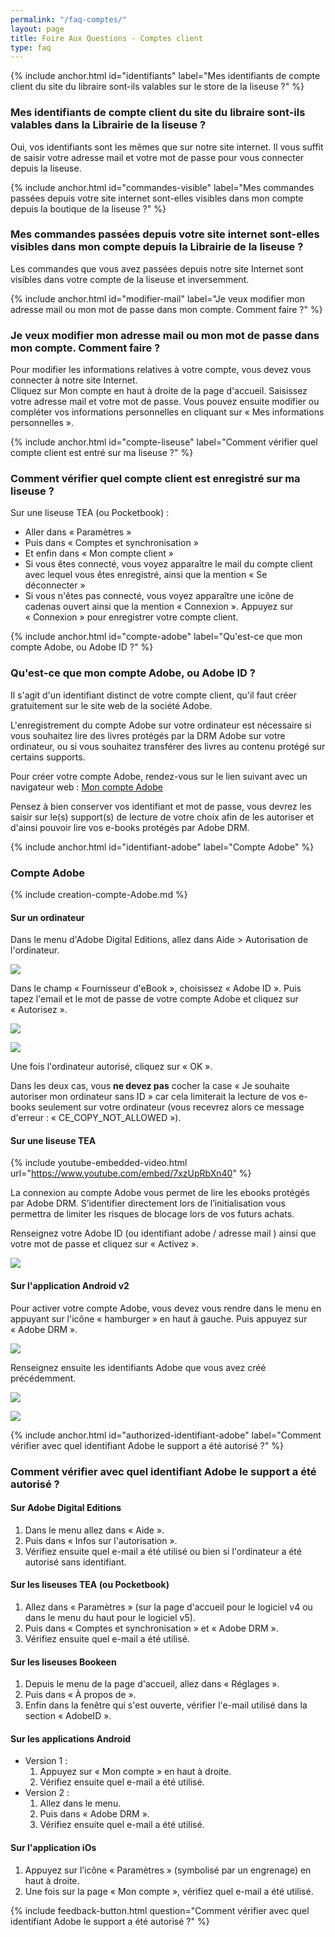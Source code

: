 ```yaml
---
permalink: "/faq-comptes/"
layout: page
title: Foire Aux Questions - Comptes client
type: faq
---
```


{% include anchor.html id="identifiants" label="Mes identifiants de compte client du site du libraire sont-ils valables sur le store de la liseuse ?" %}

### Mes identifiants de compte client du site du libraire sont-ils valables dans la Librairie de la liseuse ?

Oui, vos identifiants sont les mêmes que sur notre site internet. Il vous suffit de saisir votre adresse mail et votre mot de passe pour vous connecter depuis la liseuse.

{% include anchor.html id="commandes-visible" label="Mes commandes passées depuis votre site internet sont-elles visibles dans mon compte depuis la boutique de la liseuse ?" %}

### Mes commandes passées depuis votre site internet sont-elles visibles dans mon compte depuis la Librairie de la liseuse ?

Les commandes que vous avez passées depuis notre site Internet sont visibles dans votre compte de la liseuse et inversemment.

{% include anchor.html id="modifier-mail" label="Je veux modifier mon adresse mail ou mon mot de passe dans mon compte. Comment faire ?" %}

### Je veux modifier mon adresse mail ou mon mot de passe dans mon compte. Comment faire ?

Pour modifier les informations relatives à votre compte, vous devez vous connecter à notre site Internet.  
Cliquez sur Mon compte en haut à droite de la page d'accueil. Saisissez votre adresse mail et votre mot de passe. Vous pouvez ensuite modifier ou compléter vos informations personnelles en cliquant sur « Mes informations personnelles ».

{% include anchor.html id="compte-liseuse" label="Comment vérifier quel compte client est entré sur ma liseuse ?" %}

### Comment vérifier quel compte client est enregistré sur ma liseuse ?

Sur une liseuse TEA (ou Pocketbook) :

- Aller dans « Paramètres »
- Puis dans « Comptes et synchronisation »
- Et enfin dans « Mon compte client »
- Si vous êtes connecté, vous voyez apparaître le mail du compte client avec lequel vous êtes enregistré, ainsi que la mention « Se déconnecter »
- Si vous n'êtes pas connecté, vous voyez apparaître une icône de cadenas ouvert ainsi que la mention « Connexion ». Appuyez sur « Connexion » pour enregistrer votre compte client.

{% include anchor.html id="compte-adobe" label="Qu'est-ce que mon compte Adobe, ou Adobe ID ?" %}

### Qu'est-ce que mon compte Adobe, ou Adobe ID ?

Il s'agit d'un identifiant distinct de votre compte client, qu'il faut créer gratuitement sur le site web de la société Adobe.

L'enregistrement du compte Adobe sur votre ordinateur est nécessaire si vous souhaitez lire des livres protégés par la DRM Adobe sur votre ordinateur, ou si vous souhaitez transférer des livres au contenu protégé sur certains supports.

Pour créer votre compte Adobe, rendez-vous sur le lien suivant avec un navigateur web : [Mon compte Adobe](https://adobeid-na1.services.adobe.com/renga-idprovider/pages/create_account?client_id=adobedotcom2&callback=https%3A%2F%2Fims-na1.adobelogin.com%2Fims%2Fadobeid%2Fadobedotcom2%2FAdobeID%2Ftoken%3Fredirect_uri%3Dhttps%253A%252F%252Fwww.adobe.com%252Ffr%252F%2523from_ims%253Dtrue%2526old_hash%253D%252523%2526client_id%253Dadobedotcom2%2526scope%253Dcreative_cloud%25252CAdobeID%25252Copenid%25252Cgnav%25252Cread_organizations%25252Cadditional_info.projectedProductContext%2526api%253Dauthorize%26scope%3Dcreative_cloud%252CAdobeID%252Copenid%252Cgnav%252Cread_organizations%252Cadditional_info.projectedProductContext&client_redirect=https%3A%2F%2Fims-na1.adobelogin.com%2Fims%2Fredirect%2Fadobedotcom2%3Fclient_redirect%3Dhttps%253A%252F%252Fwww.adobe.com%252Ffr%252F%2523from_ims%253Dtrue%2526old_hash%253D%252523%2526client_id%253Dadobedotcom2%2526scope%253Dcreative_cloud%25252CAdobeID%25252Copenid%25252Cgnav%25252Cread_organizations%25252Cadditional_info.projectedProductContext%2526api%253Dauthorize&denied_callback=https%3A%2F%2Fims-na1.adobelogin.com%2Fims%2Fdenied%2Fadobedotcom2%3Fredirect_uri%3Dhttps%253A%252F%252Fwww.adobe.com%252Ffr%252F%2523from_ims%253Dtrue%2526old_hash%253D%252523%2526client_id%253Dadobedotcom2%2526scope%253Dcreative_cloud%25252CAdobeID%25252Copenid%25252Cgnav%25252Cread_organizations%25252Cadditional_info.projectedProductContext%2526api%253Dauthorize%26response_type%3Dtoken%26scope%3Dcreative_cloud%252CAdobeID%252Copenid%252Cgnav%252Cread_organizations%252Cadditional_info.projectedProductContext&display=web_v2&locale=fr_FR&relay=ec6a5920-3bc1-4fb4-9fe6-aa7f306bb2bf&flow=true&flow_type=token&dc=false&idp_flow_type=login)

Pensez à bien conserver vos identifiant et mot de passe, vous devrez les saisir sur le(s) support(s) de lecture de votre choix afin de les autoriser et d'ainsi pouvoir lire vos e-books protégés par Adobe DRM.

{% include anchor.html id="identifiant-adobe" label="Compte Adobe" %}

### Compte Adobe

{% include creation-compte-Adobe.md %}

#### Sur un ordinateur

Dans le menu d'Adobe Digital Editions, allez dans Aide > Autorisation de l'ordinateur. 

![](/images/support-ordinateur-9.png)

Dans le champ « Fournisseur d'eBook », choisissez « Adobe ID ». Puis tapez l'email et le mot de passe de votre compte Adobe et cliquez sur « Autorisez ».

![](/images/support-ordinateur-10.png)

![](/images/support-ordinateur-11.png)

Une fois l'ordinateur autorisé, cliquez sur « OK ».

<div class="warningtip"><p>Dans les deux cas, vous <strong>ne devez pas</strong> cocher la case « Je souhaite autoriser mon ordinateur sans ID » car cela limiterait la lecture de vos e-books seulement sur votre ordinateur (vous recevrez alors ce message d'erreur : « CE_COPY_NOT_ALLOWED »).</p></div>

#### Sur une liseuse TEA

{% include youtube-embedded-video.html url="https://www.youtube.com/embed/7xzUpRbXn40" %}

La connexion au compte Adobe vous permet de lire les ebooks protégés par Adobe DRM. S’identifier directement lors de l’initialisation vous permettra de limiter les risques de blocage lors de vos futurs achats.

Renseignez votre Adobe ID (ou identifiant adobe / adresse mail ) ainsi que votre mot de passe et cliquez sur « Activez ».

![](/images/support-liseuse-6.jpg)

#### Sur l'application Android v2

Pour activer votre compte Adobe, vous devez vous rendre dans le menu en appuyant sur l'icône « hamburger » en haut à gauche. Puis appuyez sur « Adobe DRM ».

![](/images/support-tablette2-4.png)

Renseignez ensuite les identifiants Adobe que vous avez créé précédemment.

![](/images/support-tablette2-5.png)

![](/images/support-tablette2-6.png)

{% include anchor.html id="authorized-identifiant-adobe" label="Comment vérifier avec quel identifiant Adobe le support a été autorisé ?" %}

### Comment vérifier avec quel identifiant Adobe le support a été autorisé ?

#### Sur Adobe Digital Editions

1. Dans le menu allez dans « Aide ».
2. Puis dans « Infos sur l'autorisation ».
3. Vérifiez ensuite quel e-mail a été utilisé ou bien si l'ordinateur a été autorisé sans identifiant.

#### Sur les liseuses TEA (ou Pocketbook)

1. Allez dans « Paramètres » (sur la page d'accueil pour le logiciel v4 ou dans le menu du haut pour le logiciel v5).
2. Puis dans « Comptes et synchronisation » et « Adobe DRM ».
3. Vérifiez ensuite quel e-mail a été utilisé.

#### Sur les liseuses Bookeen

1. Depuis le menu de la page d'accueil, allez dans « Réglages ».
2. Puis dans « À propos de ».
3. Enfin dans la fenêtre qui s'est ouverte, vérifier l'e-mail utilisé dans la section « AdobeID ».

#### Sur les applications Android

* Version 1 :
    1. Appuyez sur « Mon compte » en haut à droite.
    2. Vérifiez ensuite quel e-mail a été utilisé.
* Version 2 :
    1. Allez dans le menu.
    2. Puis dans « Adobe DRM ».
    3. Vérifiez ensuite quel e-mail a été utilisé.

#### Sur l'application iOs

1. Appuyez sur l’icône « Paramètres » (symbolisé par un engrenage) en haut à droite.
2. Une fois sur la page « Mon compte », vérifiez quel e-mail a été utilisé.

{% include feedback-button.html question="Comment vérifier avec quel identifiant Adobe le support a été autorisé ?" %}
